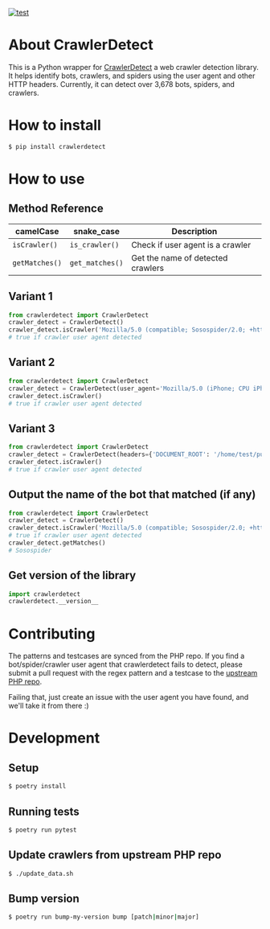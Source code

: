 [![test](https://github.com/moskrc/crawlerdetect/actions/workflows/python-package.yml/badge.svg)](https://github.com/moskrc/crawlerdetect/actions/workflows/python-package.yml)

# About CrawlerDetect

This is a Python wrapper for [CrawlerDetect](https://github.com/JayBizzle/Crawler-Detect) a web crawler detection library. It helps identify
bots, crawlers, and spiders using the user agent and other HTTP headers. Currently, it can detect
over 3,678 bots, spiders, and crawlers.

# How to install
```bash
$ pip install crawlerdetect
```

# How to use

## Method Reference
| camelCase | snake_case | Description                       |
|-----------|------------|-----------------------------------|
| `isCrawler()` | `is_crawler()` | Check if user agent is a crawler  |
| `getMatches()` | `get_matches()` | Get the name of detected crawlers |

## Variant 1
```Python
from crawlerdetect import CrawlerDetect
crawler_detect = CrawlerDetect()
crawler_detect.isCrawler('Mozilla/5.0 (compatible; Sosospider/2.0; +http://help.soso.com/webspider.htm)')
# true if crawler user agent detected
```

## Variant 2
```Python
from crawlerdetect import CrawlerDetect
crawler_detect = CrawlerDetect(user_agent='Mozilla/5.0 (iPhone; CPU iPhone OS 7_1 like Mac OS X) AppleWebKit (KHTML, like Gecko) Mobile (compatible; Yahoo Ad monitoring; https://help.yahoo.com/kb/yahoo-ad-monitoring-SLN24857.html)')
crawler_detect.isCrawler()
# true if crawler user agent detected
```

## Variant 3
```Python
from crawlerdetect import CrawlerDetect
crawler_detect = CrawlerDetect(headers={'DOCUMENT_ROOT': '/home/test/public_html', 'GATEWAY_INTERFACE': 'CGI/1.1', 'HTTP_ACCEPT': '*/*', 'HTTP_ACCEPT_ENCODING': 'gzip, deflate', 'HTTP_CACHE_CONTROL': 'no-cache', 'HTTP_CONNECTION': 'Keep-Alive', 'HTTP_FROM': 'googlebot(at)googlebot.com', 'HTTP_HOST': 'www.test.com', 'HTTP_PRAGMA': 'no-cache', 'HTTP_USER_AGENT': 'Mozilla/5.0 (Macintosh; Intel Mac OS X 10_8_4) AppleWebKit/537.36 (KHTML, like Gecko) Chrome/28.0.1500.71 Safari/537.36', 'PATH': '/bin:/usr/bin', 'QUERY_STRING': 'order=closingDate', 'REDIRECT_STATUS': '200', 'REMOTE_ADDR': '127.0.0.1', 'REMOTE_PORT': '3360', 'REQUEST_METHOD': 'GET', 'REQUEST_URI': '/?test=testing', 'SCRIPT_FILENAME': '/home/test/public_html/index.php', 'SCRIPT_NAME': '/index.php', 'SERVER_ADDR': '127.0.0.1', 'SERVER_ADMIN': 'webmaster@test.com', 'SERVER_NAME': 'www.test.com', 'SERVER_PORT': '80', 'SERVER_PROTOCOL': 'HTTP/1.1', 'SERVER_SIGNATURE': '', 'SERVER_SOFTWARE': 'Apache', 'UNIQUE_ID': 'Vx6MENRxerBUSDEQgFLAAAAAS', 'PHP_SELF': '/index.php', 'REQUEST_TIME_FLOAT': 1461619728.0705, 'REQUEST_TIME': 1461619728})
crawler_detect.isCrawler()
# true if crawler user agent detected
```
## Output the name of the bot that matched (if any)
```Python
from crawlerdetect import CrawlerDetect
crawler_detect = CrawlerDetect()
crawler_detect.isCrawler('Mozilla/5.0 (compatible; Sosospider/2.0; +http://help.soso.com/webspider.htm)')
# true if crawler user agent detected
crawler_detect.getMatches()
# Sosospider
```

## Get version of the library
```Python
import crawlerdetect
crawlerdetect.__version__
```

# Contributing

The patterns and testcases are synced from the PHP repo. If you find a bot/spider/crawler user agent that crawlerdetect fails to detect, please submit a pull request with the regex pattern and a testcase to the [upstream PHP repo](https://github.com/JayBizzle/Crawler-Detect).

Failing that, just create an issue with the user agent you have found, and we'll take it from there :)

# Development

## Setup
```bash
$ poetry install
```

## Running tests
```bash
$ poetry run pytest
```

## Update crawlers from upstream PHP repo
```bash
$ ./update_data.sh
```

## Bump version
```bash
$ poetry run bump-my-version bump [patch|minor|major]
```
